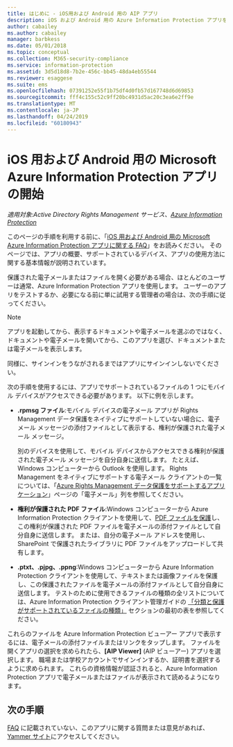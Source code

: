 ```yaml
---
title: はじめに - iOS用および Android 用の AIP アプリ
description: iOS および Android 用の Azure Information Protection アプリを使って電子メールやファイルを表示する
author: cabailey
ms.author: cabailey
manager: barbkess
ms.date: 05/01/2018
ms.topic: conceptual
ms.collection: M365-security-compliance
ms.service: information-protection
ms.assetid: 3d5d18d8-7b2e-456c-bb45-48da4eb55544
ms.reviewer: esaggese
ms.suite: ems
ms.openlocfilehash: 07391252e55f1b75df4d0fb57d167748d6d69853
ms.sourcegitcommit: fff4c155c52c9ff20bc4931d5ac20c3ea6e2ff9e
ms.translationtype: MT
ms.contentlocale: ja-JP
ms.lasthandoff: 04/24/2019
ms.locfileid: "60180943"
---
```

# <a name="get-started-with-the-microsoft-azure-information-protection-app-for-ios-and-android"></a>iOS 用および Android 用の Microsoft Azure Information Protection アプリの開始

*適用対象:Active Directory Rights Management サービス、[Azure Information Protection](https://azure.microsoft.com/pricing/details/information-protection)*

このページの手順を利用する前に、「[iOS 用および Android 用の Microsoft Azure Information Protection アプリに関する FAQ](mobile-app-faq.md)」をお読みください。 そのページでは、アプリの概要、サポートされているデバイス、アプリの使用方法に関する基本情報が説明されています。

保護された電子メールまたはファイルを開く必要がある場合、ほとんどのユーザーは通常、Azure Information Protection アプリを使用します。 ユーザーのアプリをテストするか、必要になる前に単に試用する管理者の場合は、次の手順に従ってください。

> [!NOTE]
> アプリを起動してから、表示するドキュメントや電子メールを選ぶのではなく、 ドキュメントや電子メールを開いてから、このアプリを選び、ドキュメントまたは電子メールを表示します。
>
> 同様に、サインインをうながされるまではアプリにサインインしないでください。

次の手順を使用するには、アプリでサポートされているファイルの 1 つにモバイル デバイスがアクセスできる必要があります。 以下に例を示します。

- **.rpmsg ファイル**:モバイル デバイスの電子メール アプリが Rights Management データ保護をネイティブにサポートしていない場合に、電子メール メッセージの添付ファイルとして表示する、権利が保護された電子メール メッセージ。 
    
    別のデバイスを使用して、モバイル デバイスからアクセスできる権利が保護された電子メール メッセージを自分自身に送信します。 たとえば、Windows コンピューターから Outlook を使用します。 Rights Management をネイティブにサポートする電子メール クライアントの一覧については、「[Azure Rights Management データ保護をサポートするアプリケーション](../requirements-applications.md)」ページの「電子メール」列を参照してください。

- **権利が保護された PDF ファイル**:Windows コンピューターから Azure Information Protection クライアントを使用して、[PDF ファイルを保護](client-classify-protect.md)し、この権利が保護された PDF ファイルを電子メールの添付ファイルとして自分自身に送信します。 または、自分の電子メール アドレスを使用し、SharePoint で保護されたライブラリに PDF ファイルをアップロードして共有します。

- **.ptxt、.pjpg、.ppng**:Windows コンピューターから Azure Information Protection クライアントを使用して、テキストまたは画像ファイルを保護し、この保護されたファイルを電子メールの添付ファイルとして自分自身に送信します。 テストのために使用できるファイルの種類の全リストについては、Azure Information Protection クライアント管理ガイドの [「分類と保護がサポートされているファイルの種類」](client-admin-guide-file-types.md#supported-file-types-for-classification-and-protection) セクションの最初の表を参照してください。 

これらのファイルを Azure Information Protection ビューアー アプリで表示するには、電子メールの添付ファイルまたはリンクをタップします。 ファイルを開くアプリの選択を求められたら、**[AIP Viewer]** (AIP ビューアー) アプリを選択します。 職場または学校アカウントでサインインするか、証明書を選択するように求められます。 これらの資格情報が認証されると、Azure Information Protection アプリで電子メールまたはファイルが表示されて読めるようになります。

## <a name="next-steps"></a>次の手順

[FAQ](mobile-app-faq.md) に記載されていない、このアプリに関する質問または意見があれば、[Yammer サイト](https://www.yammer.com/AskIPTeam)にアクセスしてください。
